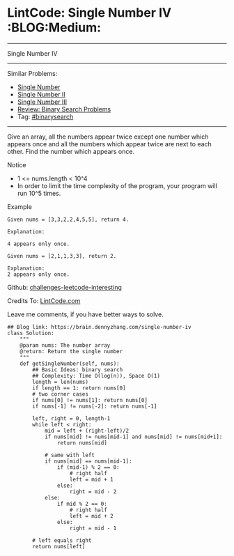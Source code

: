 # LintCode: Single Number IV     :BLOG:Medium:


---

Single Number IV  

---

Similar Problems:  
-   [Single Number](https://brain.dennyzhang.com/single-number)
-   [Single Number II](https://brain.dennyzhang.com/single-number-ii)
-   [Single Number III](https://brain.dennyzhang.com/single-number-iii)
-   [Review: Binary Search Problems](https://brain.dennyzhang.com/review-binarysearch)
-   Tag: [#binarysearch](https://brain.dennyzhang.com/tag/binarysearch)

---

Give an array, all the numbers appear twice except one number which appears once and all the numbers which appear twice are next to each other. Find the number which appears once.  

Notice  
-   1 <= nums.length < 10^4
-   In order to limit the time complexity of the program, your program will run 10^5 times.

Example  

    Given nums = [3,3,2,2,4,5,5], return 4.
    
    Explanation:
    
    4 appears only once.

    Given nums = [2,1,1,3,3], return 2.
    
    Explanation:
    2 appears only once.

Github: [challenges-leetcode-interesting](https://github.com/DennyZhang/challenges-leetcode-interesting/tree/master/single-number-iv)  

Credits To: [LintCode.com](http://www.lintcode.com/en/problem/single-number-iv/)  

Leave me comments, if you have better ways to solve.  

    ## Blog link: https://brain.dennyzhang.com/single-number-iv
    class Solution:
        """
        @param nums: The number array
        @return: Return the single number
        """
        def getSingleNumber(self, nums):
            ## Basic Ideas: binary search
            ## Complexity: Time O(log(n)), Space O(1)
            length = len(nums)
            if length == 1: return nums[0]
            # two corner cases
            if nums[0] != nums[1]: return nums[0]
            if nums[-1] != nums[-2]: return nums[-1]
    
            left, right = 0, length-1
            while left < right:
                mid = left + (right-left)/2
                if nums[mid] != nums[mid-1] and nums[mid] != nums[mid+1]:
                    return nums[mid]
    
                # same with left
                if nums[mid] == nums[mid-1]:
                    if (mid-1) % 2 == 0:
                        # right half
                        left = mid + 1
                    else:
                        right = mid - 2
                else:
                    if mid % 2 == 0:
                        # right half
                        left = mid + 2
                    else:
                        right = mid - 1
    
            # left equals right
            return nums[left]